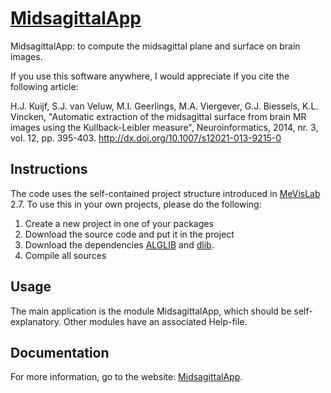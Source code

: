 # [MidsagittalApp](https://hjkuijf.github.io/MidsagittalApp/)
MidsagittalApp: to compute the midsagittal plane and surface on brain images.

If you use this software anywhere, I would appreciate if you cite the following article:

H.J. Kuijf, S.J. van Veluw, M.I. Geerlings, M.A. Viergever, G.J. Biessels, K.L. Vincken, "Automatic extraction of the midsagittal surface from brain MR images using the Kullback-Leibler measure", Neuroinformatics, 2014, nr. 3, vol. 12, pp. 395-403. http://dx.doi.org/10.1007/s12021-013-9215-0

## Instructions
The code uses the self-contained project structure introduced in [MeVisLab](http://www.mevislab.de/) 2.7. To use this in your own projects, please do the following:

1. Create a new project in one of your packages
2. Download the source code and put it in the project
3. Download the dependencies [ALGLIB](https://github.com/hjkuijf/ALGLIB) and [dlib](https://github.com/hjkuijf/dlib).
4. Compile all sources

## Usage
The main application is the module MidsagittalApp, which should be self-explanatory. Other modules have an associated Help-file.

## Documentation
For more information, go to the website: [MidsagittalApp](https://hjkuijf.github.io/MidsagittalApp/).
